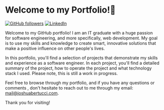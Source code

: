 # Welcome to my Portfolio!👋

[![GitHub followers](https://img.shields.io/github/followers/JoshB2chE.svg?style=social&label=Follow&maxAge=2592000)](https://github.com/JoshB2chE)
[![LinkedIn](https://img.shields.io/badge/-LinkedIn-blue.svg?style=flat&logo=linkedin)](https://linkedin.com/in/joshuabertucci)

Welcome to my GitHub portfolio! I am an IT graduate with a huge passion for software engineering, and more specifically, web development. My goal is to use my skills and knowledge to create smart, innovative solutions that make a positive influence on other people's lives.

In this portfolio, you'll find a selection of projects that demonstrate my skills and experience as a software engineer. In each project, you'll find a detailed summary of the project, how to operate the project and what technology stack I used. Please note, this is still a work in progress.

Feel free to browse through my portfolio, and if you have any questions or comments , don't hesitate to reach out to me through my email: [mail@joshuabertucci.com](mailto:mail@joshuabertucci.com).

Thank you for visiting!
